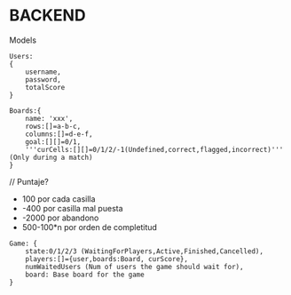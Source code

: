 # BACKEND

Models

```
Users:
{
    username,
    password,
    totalScore
}
```

```
Boards:{
    name: 'xxx',
    rows:[]=a-b-c,
    columns:[]=d-e-f,
    goal:[][]=0/1,
    '''curCells:[][]=0/1/2/-1(Undefined,correct,flagged,incorrect)''' (Only during a match)
}
```

// Puntaje?

- 100 por cada casilla
- -400 por casilla mal puesta
- -2000 por abandono
- 500-100\*n por orden de completitud

```
Game: {
    state:0/1/2/3 (WaitingForPlayers,Active,Finished,Cancelled),
    players:[]={user,boards:Board, curScore},
    numWaitedUsers (Num of users the game should wait for),
    board: Base board for the game
}
```
